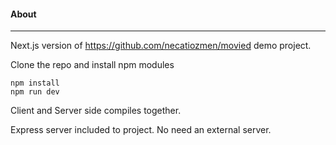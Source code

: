 
#### About
---
Next.js version of https://github.com/necatiozmen/movied demo project.

Clone the repo and install npm modules
```
npm install
npm run dev
```
Client and Server side compiles together.

Express server included to project. No need an external server.



